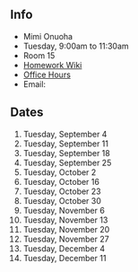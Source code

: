 ## Info

* Mimi Onuoha
* Tuesday, 9:00am to 11:30am
* Room 15
* [Homework Wiki](https://github.com/shiffman/ICM-Code-2019/wiki/Homework-MimiO)
* [Office Hours](https://calendar.google.com/calendar/selfsched?sstoken=UU1WMTVTeUQzVjhUfGRlZmF1bHR8NmJlYmZkZWU4NjRlMGEzMzg3NDA1NTNhODU2OTBmNTc)
* Email: 

## Dates

1. Tuesday, September 4
2. Tuesday, September 11
3. Tuesday, September 18
4. Tuesday, September 25
5. Tuesday, October 2
6. Tuesday, October 16
7. Tuesday, October 23
8. Tuesday, October 30
9. Tuesday, November 6
10. Tuesday, November 13
11. Tuesday, November 20
12. Tuesday, November 27
13. Tuesday, December 4
14. Tuesday, December 11
